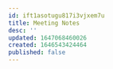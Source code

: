 ```yaml
---
id: ift1asotugu817i3vjxem7u
title: Meeting Notes
desc: ''
updated: 1647068460026
created: 1646543424464
published: false
---
```



